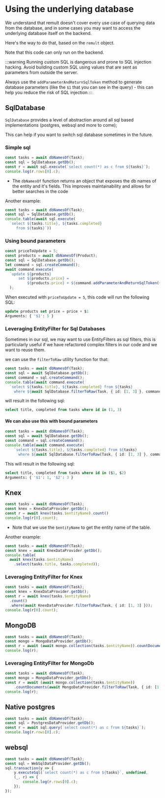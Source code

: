 # Using the underlying database
We understand that remult doesn't cover every use case of querying data from the database, and in some cases you may want to access the underlying database itself on the backend.

Here's the way to do that, based on the `remult` object.

Note that this code can only run on the backend.

:::warning
Running custom SQL is dangerous and prone to SQL injection hacking. Avoid building custom SQL using values that are sent as parameters from outside the server.

Always use the `addParameterAndReturnSqlToken` method to generate database parameters (like the `$1` that you can see in the query) - this can help you reduce the risk of SQL injection
:::

## SqlDatabase
`SqlDatabase` provides a level of abstraction around all sql based implementations (postgres, websql and more to come);

This can help if you want to switch sql database sometimes in the future.

### Simple sql
```ts
const tasks = await dbNamesOf(Task);
const sql = SqlDatabase.getDb();
const r = await sql.execute(`select count(*) as c from ${tasks}`);
console.log(r.rows[0].c);
```
* The `dbNamesOf` function returns an object that exposes the db names of the entity and it's fields. This improves maintainability and allows for better searches in the code

Another example:
```ts
const tasks = await dbNamesOf(Task);
const sql = SqlDatabase.getDb();
console.table(await sql.execute(
  `select ${tasks.title}, ${tasks.completed} 
     from ${tasks}`))
```
### Using bound parameters
```ts
const priceToUpdate = 5;
const products = await dbNamesOf(Product);
const sql = SqlDatabase.getDb();
let command = sql.createCommand();
await command.execute(
  `update ${products} 
      set ${products.price} = 
          ${products.price} + ${command.addParameterAndReturnSqlToken(+priceToUpdate)}`
  );
```

When executed with  `priceToUpdate = 5`, this code will run the following SQL:
```sql
update products set price = price + $1
Arguments: { '$1': 5 }
```


### Leveraging EntityFilter for Sql Databases
Sometimes in our sql, we may want to use EntityFilters as sql filters, this is particularly useful if we have refactored complex filters in our code and we want to reuse them.

 we can use the `filterToRaw` utility function for that:

```ts
const tasks = await dbNamesOf(Task);
const sql = await SqlDatabase.getDb();
const command = sql.createCommand();
console.table(await command.execute(
  `select ${tasks.title}, ${tasks.completed} from ${tasks}
    where ${await SqlDatabase.filterToRaw(Task, { id: [1, 3] }, command)}`))
```
will result in the following sql:
```sql
select title, completed from tasks where id in (1, 3)
```

#### We can also use this with bound parameters
```ts
const tasks = await dbNamesOf(Task);
const sql = await SqlDatabase.getDb();
const command = sql.createCommand();
console.table(await command.execute(
    `select ${tasks.title}, ${tasks.completed} from ${tasks}
      where ${await SqlDatabase.filterToRaw(Task, { id: [1, 3] }, command)}`))
```
This will result in the following sql:
```sql
select title, completed from tasks where id in ($1, $2)
Arguments: { '$1': 1, '$2': 3 }
```

## Knex
```ts
const tasks = await dbNamesOf(Task);
const knex = KnexDataProvider.getDb();
const r = await knex(tasks.$entityName).count()
console.log(r[0].count);
```
* Note that we use the `$entityName` to get the entity name of the table.

Another example:
```ts
const tasks = await dbNamesOf(Task);
const knex = await KnexDataProvider.getDb();
console.table(
  await knex(tasks.$entityName)
    .select(tasks.title, tasks.completed));
```

### Leveraging EntityFilter for Knex 
```ts
const tasks = await dbNamesOf(Task);
const knex = KnexDataProvider.getDb();
const r = await knex(tasks.$entityName)
  .count()
  .where(await KnexDataProvider.filterToRaw(Task, { id: [1, 3] }));
console.log(r[0].count);
```




## MongoDB
```ts
const tasks = await dbNamesOf(Task);
const mongo = MongoDataProvider.getDb();
const r = await (await mongo.collection(tasks.$entityName)).countDocuments();
console.log(r);
```

### Leveraging EntityFilter for MongoDb
```ts
const tasks = await dbNamesOf(Task);
const mongo = MongoDataProvider.getDb();
const r = await (await mongo.collection(tasks.$entityName))
    .countDocuments(await MongoDataProvider.filterToRaw(Task, { id: [1, 2] }));
console.log(r);
```

## Native postgres
```ts
const tasks = await dbNamesOf(Task);
const sql = PostgresDataProvider.getDb();
const r = await sql.query(`select count(*) as c from ${tasks}`);
console.log(r.rows[0].c);
```

## websql
```ts
const tasks = await dbNamesOf(Task);
const sql = WebSqlDataProvider.getDb();
sql.transaction(y => {
    y.executeSql(`select count(*) as c from ${tasks}`, undefined,
    (_, r) => {
        console.log(r.rows[0].c);
    });
});
```

